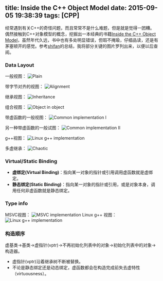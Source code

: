 title: Inside the C++ Object Model
date: 2015-09-05 19:38:39
tags: [CPP]
---
经常遇到有关C++的奇怪问题，而且常常不是什么难题，但是就是觉得一团糟。偶然接触到C++对象模型的概念，挖掘出一本经典的书籍[Inside the C++ Object Model](http://read.pudn.com/downloads120/ebook/511418/inside.the.c%2B%2B.object.model.pdf)，虽然年代久远，书中也有多处明显错误，但瑕不掩瑜，仔细品读，还是有茅塞顿开的感觉。参考[shifan](http://lifegoo.pluskid.org/upload/doc/object_models/C++%20Object%20Model.pdf)的总结，我将部分关键的图片罗列出来，以便以后查阅。

<!-- more -->

### Data Layout
一般视图：
![Plain](/blogs/img/plain.png)

带字节对齐的视图：
![Alignment](/blogs/img/alignment.png)

继承视图：
![Inheritance](/blogs/img/inheritance.png)

组合视图：
![Object in object](/blogs/img/inheritance-2.png)

带虚函数的一般视图：
![Common implementation I](/blogs/img/impl-common-data.png)

另一种带虚函数的一般试图：
![Common implementation II](/blogs/img/impl-common-data-2.png)

g++视图：
![Linux g++ implementation](/blogs/img/impl-linux-gplusplus-data.png)

多虚继承：
![Chaotic](/blogs/img/chaotic-evil.png)

### Virtual/Static Binding
* __虚绑定(Virtual Binding)__：指向某一对象的指针或引用调用虚函数就是虚绑定。
* __静态绑定(Static Binding)__：指向某一对象的指针或引用，或是对象本身，调用任何非虚函数就是静态绑定。

### Type info
MSVC视图：
![MSVC implementation](/blogs/img/impl-msvc.png)
Linux g++ 视图：
![Linux g++ implementation](/blogs/img/impl-linux-gplusplus.png)

### 构造顺序
虚基类->基类->虚指针(vptr)->不再初始化列表中的对象->初始化列表中的对象->构造器。

* 虚指针(vptr)沿着继承树不断被替换。
* 不论是静态绑定还是动态绑定，虚函数都会在构造完成前失去虚特性（virtuousness）。
